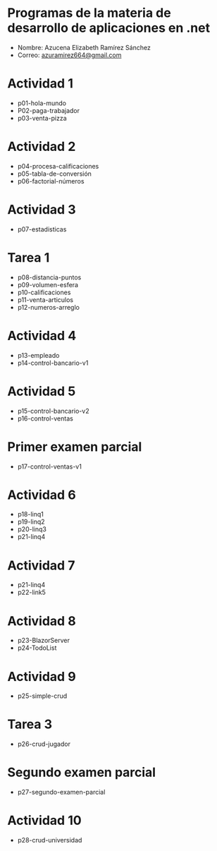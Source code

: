 # Programas de la materia de desarrollo de aplicaciones en .net

- Nombre: Azucena Elizabeth Ramírez Sánchez
- Correo: azuramirez664@gmail.com

# Actividad 1
- p01-hola-mundo
- P02-paga-trabajador
- p03-venta-pizza

# Actividad 2
- p04-procesa-calificaciones
- p05-tabla-de-conversión
- p06-factorial-números

# Actividad 3
 - p07-estadisticas

# Tarea 1
 - p08-distancia-puntos
 - p09-volumen-esfera
 - p10-calificaciones
 - p11-venta-articulos
 - p12-numeros-arreglo

# Actividad 4
 - p13-empleado
 - p14-control-bancario-v1

 # Actividad 5
  - p15-control-bancario-v2
  - p16-control-ventas

 # Primer examen parcial
  - p17-control-ventas-v1

 # Actividad 6
  - p18-linq1
  - p19-linq2
  - p20-linq3
  - p21-linq4
  
 # Actividad 7
  - p21-linq4
  - p22-link5

 # Actividad 8
  - p23-BlazorServer
  - p24-TodoList

 # Actividad 9
  - p25-simple-crud

 # Tarea 3
  - p26-crud-jugador

 # Segundo examen parcial
  - p27-segundo-examen-parcial

 # Actividad 10
  - p28-crud-universidad